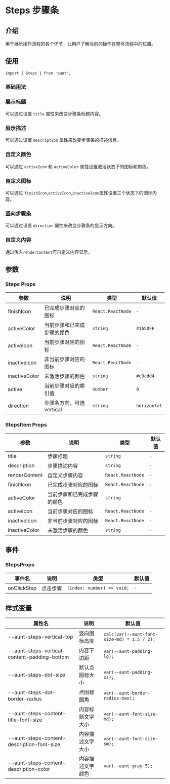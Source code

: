 # Steps 步骤条
<code hidden="hidden" src="./demos/demo.tsx"></code>


## 介绍
用于展示操作流程的各个环节，让用户了解当前的操作在整体流程中的位置。

## 使用
```tsx
import { Steps } from 'aunt';
```

### 基础用法
<code src="./demos/demo-base.tsx"></code>

### 展示标题
可以通过设置 `title` 属性来改变步骤条标题内容。
<code src="./demos/demo-title.tsx"></code>

### 展示描述
可以通过设置 `description` 属性来改变步骤条的描述信息。
<code src="./demos/demo-description.tsx"></code>

### 自定义颜色
可以通过 `activeIcon` 和 `activeColor` 属性设置激活状态下的图标和颜色。
<code src="./demos/demo-color.tsx"></code>

### 自定义图标
可以通过 `finishIcon`,`activeIcon`,`inactiveIcon`属性设置三个状态下的图标内容。
<code src="./demos/demo-icon.tsx"></code>

### 竖向步骤条
可以通过设置 `direction` 属性来改变步骤条的显示方向。
<code src="./demos/demo-direction.tsx"></code>

### 自定义内容
通过传入`renderContent`可自定义内容显示。
<code src="./demos/demo-content.tsx"></code>

## 参数

### Steps Props

| 参数 | 说明 |  类型 |默认值 |
| ---- | ---- | ---- | ------ |
| finishIcon |  已完成步骤对应的图标  | `React.ReactNode`    |`-`   |
| activeColor | 当前步骤和已完成步骤的颜色	  |  `string`  |`#165DFF` |
| activeIcon | 当前步骤对应的图标 |  `React.ReactNode`  |`-` |
| inactiveIcon | 非当前步骤对应的图标 |  `React.ReactNode`  |`-` |
| inactiveColor | 未激活步骤的颜色	  |  `string`  |`#c9cdd4` |
| active | 当前步骤对应的索引值	  |  `number`  |`0` |
| direction | 步骤条方向，可选 vertical  |  `string`  |`horizontal` |

### StepsItem Props

| 参数 | 说明 |  类型 |默认值 |
| ---- | ---- | ---- | ------ |
| title | 步骤标题	  |  `string`  |`-` |
| description | 步骤描述内容	  |  `string`  |`-` |
| renderContent |  自定义步骤内容  | `React.ReactNode`    |`-`   |
| finishIcon |  已完成步骤对应的图标  | `React.ReactNode`    |`-`   |
| activeColor | 当前步骤和已完成步骤的颜色	  |  `string`  |`-` |
| activeIcon | 当前步骤对应的图标 |  `React.ReactNode`  |`-` |
| inactiveIcon | 非当前步骤对应的图标 |  `React.ReactNode`  |`-` |
| inactiveColor | 未激活步骤的颜色	  |  `string`  |`-` |

## 事件

### StepsProps

| 事件名 | 说明 |  类型 |默认值 |
| ---- | ---- | ---- | ------ |
|onClickStep| 点击步骤 |  `(index: number) => void;` | `-` |

## 样式变量
| 属性名 | 说明 | 默认值 |
| ---- | ---- | ---- |
| --aunt-steps-vertical-top | 竖向图标高度 | `calc(var(--aunt-font-size-md) * 1.5 / 2);` |
| --aunt-steps-vertical-content-padding-bottom | 内容下边距 | `var(--aunt-padding-lg);` |
| --aunt-steps-dot-size | 默认点图标大小 | `var(--aunt-padding-xs);` |
| --aunt-steps-dot-border-radius | 点图标圆角 | `var(--aunt-border-radius-max);` |
| --aunt-steps-content-title-font-size | 内容标题文字大小 | `var(--aunt-font-size-md);` |
| --aunt-steps-content-description-font-size | 内容描述文字大小 | `var(--aunt-font-size-sm);` |
| --aunt-steps-content-description-color | 内容描述文字颜色 | `var(--aunt-gray-5);` |
